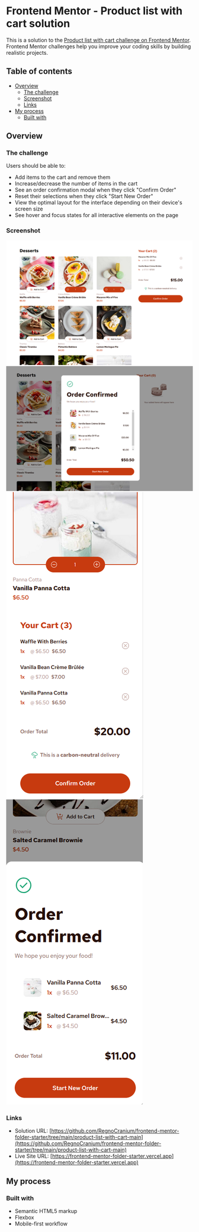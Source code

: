 # Frontend Mentor - Product list with cart solution

This is a solution to the [Product list with cart challenge on Frontend Mentor](https://www.frontendmentor.io/challenges/product-list-with-cart-5MmqLVAp_d). Frontend Mentor challenges help you improve your coding skills by building realistic projects.

## Table of contents

- [Overview](#overview)
  - [The challenge](#the-challenge)
  - [Screenshot](#screenshot)
  - [Links](#links)
- [My process](#my-process)
  - [Built with](#built-with)

## Overview

### The challenge

Users should be able to:

- Add items to the cart and remove them
- Increase/decrease the number of items in the cart
- See an order confirmation modal when they click "Confirm Order"
- Reset their selections when they click "Start New Order"
- View the optimal layout for the interface depending on their device's screen size
- See hover and focus states for all interactive elements on the page

### Screenshot

![Desktop](./Screenshot_1.png)
![Desktop Cart](./Screenshot_2.png)
![Mobile](./Screenshot_3.png)
![Mobile Cart](./Screenshot_4.png)

### Links

- Solution URL: [https://github.com/RegnoCranium/frontend-mentor-folder-starter/tree/main/product-list-with-cart-main](https://github.com/RegnoCranium/frontend-mentor-folder-starter/tree/main/product-list-with-cart-main)
- Live Site URL: [https://frontend-mentor-folder-starter.vercel.app](https://frontend-mentor-folder-starter.vercel.app)

## My process

### Built with

- Semantic HTML5 markup
- Flexbox
- Mobile-first workflow
